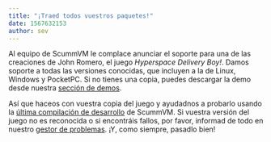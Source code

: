 ```yaml
---
title: "¡Traed todos vuestros paquetes!"
date: 1567632153
author: sev
---
```


Al equipo de ScummVM le complace anunciar el soporte para una de las creaciones de John Romero, el juego *Hyperspace Delivery Boy!*. Damos soporte a todas las versiones conocidas, que incluyen a la de Linux, Windows y PocketPC. Si no tienes una copia, puedes descargar la demo desde nuestra [sección de demos](/demos/).

Así que haceos con vuestra copia del juego y ayudadnos a probarlo usando la [última compilación de desarrollo](https://buildbot.scummvm.org/builds.html) de ScummVM. Si vuestra versión del juego no es reconocida o si encontráis fallos, por favor, informad de todo en nuestro [gestor de problemas](https://bugs.scummvm.org). ¡Y, como siempre, pasadlo bien!
